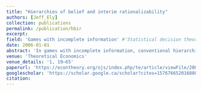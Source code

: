 ```yaml
---
title: "Hierarchies of belief and interim rationalizability"
authors: [Jeff_Ely]
collection: publications
permalink: /publication/hbir
excerpt: 
field: 'Games with incomplete information' #'Statistical decision theory', 'Games with incomplete information', 'Dynamic Games', Social economics
date: 2006-01-01
abstract: 'In games with incomplete information, conventional hierarchies of belief are incomplete as descriptions of the players’ information for the purposes of determining a player’s behavior. We show by example that this is true for a variety of solution concepts. We then investigate what is essential about a player’s information to identify behavior. We specialize to two player games and the solution concept of interim rationalizability. We construct the universal type space for rationalizability and characterize the types in terms of their beliefs. Infinite hierarchies of beliefs over conditional beliefs, which we call ∆-hierarchies, are what turn out to matter. We show that any two types in any two type spaces have the same rationalizable sets in all games if and only if they have the same ∆-hierarchies.'
venue: 'Theoretical Economics'
venue_details: '1, 19–65'
paperurl: 'https://econtheory.org/ojs/index.php/te/article/viewFile/20060019/446'
googlescholar: 'https://scholar.google.ca/scholar?cites=15767665201680836928&as_sdt=2005&sciodt=0,5&hl=en'
citation: 
---
```

